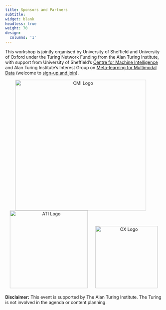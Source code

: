 ```yaml
---
title: Sponsors and Partners
subtitle: 
widget: blank
headless: true
weight: 70
design:
  columns: '1'
---
```

This workshop is jointly organised by University of Sheffield and University of Oxford under the Turing Network Funding from the Alan Turing Institute, with support from University of Sheffield’s <a href="https://www.sheffield.ac.uk/machine-intelligence">Centre for Machine Intelligence</a> and Alan Turing Institute’s Interest Group on <a href="https://www.turing.ac.uk/research/interest-groups/meta-learning-multimodal-data">Meta-learning for Multimodal Data</a> (welcome to <a href="https://forms.office.com/Pages/ResponsePage.aspx?id=p_SVQ1XklU-Knx-672OE-fR6PcyyBV1JuragBENwKPJUOFhHNkY5WU1RVlczMjNWUVdYTDFDME1VNSQlQCN0PWcu">sign-up and join</a>).

<div style="text-align: center;">
  <img src="/media/cmi_logo.png" alt="CMI Logo" style="width: 420px; height: auto; display: inline-block; margin-right: 20px;">
  <img src="/media/ati_logo.jpg" alt="ATI Logo" style="width: 250px; height: auto; display: inline-block; margin-right: 20px;">
  <img src="/media/ox_logo.png" alt="OX Logo" style="width: 200px; height: auto; display: inline-block;">
</div>
<br>
<b>Disclaimer:</b> This event is supported by The Alan Turing Institute. The Turing is not involved in the agenda or content planning.

